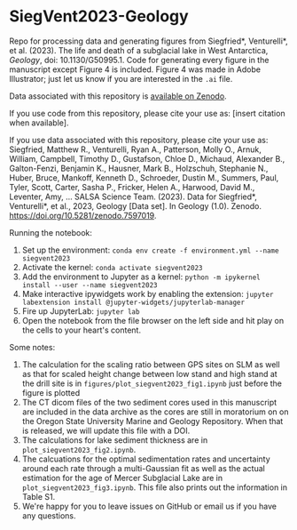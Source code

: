 # SiegVent2023-Geology 
Repo for processing data and generating figures from Siegfried\*, Venturelli\*, et al. (2023). The life and death of a subglacial lake in West Antarctica, *Geology*, doi: 10.1130/G50995.1. Code for generating every figure in the manuscript except Figure 4 is included. Figure 4 was made in Adobe Illustrator; just let us know if you are interested in the `.ai` file.

Data associated with this repository is [available on Zenodo](https://www.doi.org/10.5281/zenodo.7597019).

If you use code from this repository, please cite your use as:
[insert citation when available].

If you use data associated with this repository, please cite your use as:
Siegfried, Matthew R., Venturelli, Ryan A., Patterson, Molly O., Arnuk, William, Campbell, Timothy D., Gustafson, Chloe D., Michaud, Alexander B., Galton-Fenzi, Benjamin K., Hausner, Mark B., Holzschuh, Stephanie N., Huber, Bruce, Mankoff, Kenneth D., Schroeder, Dustin M., Summers, Paul, Tyler, Scott, Carter, Sasha P., Fricker, Helen A., Harwood, David M., Leventer, Amy, … SALSA Science Team. (2023). Data for Siegfried*, Venturelli*, et al., 2023, Geology [Data set]. In Geology (1.0). Zenodo. https://doi.org/10.5281/zenodo.7597019.


Running the notebook: 

1. Set up the environment: `conda env create -f environment.yml --name siegvent2023`
2. Activate the kernel: `conda activate siegvent2023`
3. Add the environment to Jupyter as a kernel: `python -m ipykernel install --user --name siegvent2023`
4. Make interactive ipywidgets work by enabling the extension: `jupyter labextension install @jupyter-widgets/jupyterlab-manager`
5. Fire up JupyterLab: `jupyter lab`
6. Open the notebook from the file browser on the left side and hit play on the cells to your heart's content.

Some notes:

1. The calculation for the scaling ratio between GPS sites on SLM as well as that for scaled height change between low stand and high stand at the drill site is in `figures/plot_siegvent2023_fig1.ipynb` just before the figure is plotted
2. The CT dicom files of the two sediment cores used in this manuscript are included in the data archive as the cores are still in moratorium on on the Oregon State University Marine and Geology Repository. When that is released, we will update this file with a DOI.
3. The calculations for lake sediment thickness are in `plot_siegvent2023_fig2.ipynb`.
4. The calcuations for the optimal sedimentation rates and uncertainty around each rate through a multi-Gaussian fit as well as the actual estimation for the age of Mercer Subglacial Lake are in `plot_siegvent2023_fig3.ipynb`. This file also prints out the information in Table S1.
5. We're happy for you to leave issues on GitHub or email us if you have any questions.
